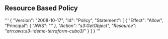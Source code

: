 ## Resource Based Policy

'''
{
    "Version": "2008-10-17",
    "Id": "Policy",
    "Statement": [
        {
            "Effect": "Allow",
            "Principal": {
                "AWS": "*"
            },
            "Action": "s3:GetObject",
            "Resource": "arn:aws:s3:::demo-terraform-cubo3/*"
        }
    ]
}
'''